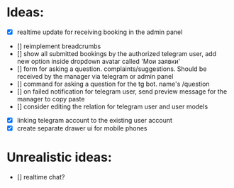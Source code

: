 # Ideas:

- [x] realtime update for receiving booking in the admin panel
- [] reimplement breadcrumbs
- [] show all submitted bookings by the authorized telegram user, add new option inside dropdown avatar called 'Мои заявки'
- [] form for asking a question. complaints/suggestions. Should be received by the manager via telegram or admin panel
- [] command for asking a question for the tg bot. name's /question
- [] on failed notification for telegram user, send preview message for the manager to copy paste
- [] consider editing the relation for telegram user and user models
- [x] linking telegram account to the existing user account
- [x] create separate drawer ui for mobile phones

# Unrealistic ideas:
- [] realtime chat?
